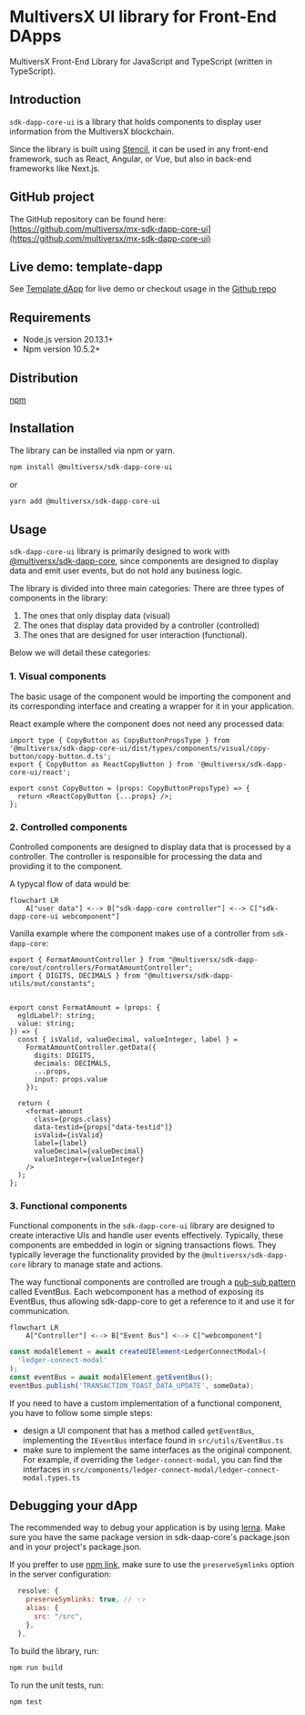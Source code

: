 # MultiversX UI library for Front-End DApps

MultiversX Front-End Library for JavaScript and TypeScript (written in TypeScript).

## Introduction

`sdk-dapp-core-ui` is a library that holds components to display user information from the MultiversX blockchain.

Since the library is built using [Stencil](https://stenciljs.com/), it can be used in any front-end framework, such as React, Angular, or Vue, but also in back-end frameworks like Next.js.

## GitHub project
The GitHub repository can be found here: [https://github.com/multiversx/mx-sdk-dapp-core-ui](https://github.com/multiversx/mx-sdk-dapp-core-ui)

## Live demo: template-dapp
See [Template dApp](https://template-dapp.multiversx.com/) for live demo or checkout usage in the [Github repo](https://github.com/multiversx/mx-template-dapp)


## Requirements
- Node.js version 20.13.1+
- Npm version 10.5.2+

## Distribution

[npm](https://www.npmjs.com/package/@multiversx/sdk-dapp-core-ui)

## Installation

The library can be installed via npm or yarn.

```bash
npm install @multiversx/sdk-dapp-core-ui
```

or

```bash
yarn add @multiversx/sdk-dapp-core-ui
```

## Usage

`sdk-dapp-core-ui` library is primarily designed to work with [@multiversx/sdk-dapp-core](https://www.npmjs.com/package/@multiversx/sdk-dapp-core), since components are designed to display data and emit user events, but do not hold any business logic.

The library is divided into three main categories:
There are three types of components in the library: 
1. The ones that only display data (visual) 
2. The ones that display data provided by a controller (controlled)
3. The ones that are designed for user interaction (functional). 

Below we will detail these categories:

### 1. Visual components

The basic usage of the component would be importing the component and its corresponding interface and creating a wrapper for it in your application.

React example where the component does not need any processed data:

```tsx
import type { CopyButton as CopyButtonPropsType } from '@multiversx/sdk-dapp-core-ui/dist/types/components/visual/copy-button/copy-button.d.ts';
export { CopyButton as ReactCopyButton } from '@multiversx/sdk-dapp-core-ui/react';

export const CopyButton = (props: CopyButtonPropsType) => {
  return <ReactCopyButton {...props} />;
};
```

### 2. Controlled components

Controlled components are designed to display data that is processed by a controller. The controller is responsible for processing the data and providing it to the component.

A typycal flow of data would be:

```mermaid
flowchart LR
    A["user data"] <--> B["sdk-dapp-core controller"] <--> C["sdk-dapp-core-ui webcomponent"]
```

Vanilla example where the component makes use of a controller from `sdk-dapp-core`:

```tsx
export { FormatAmountController } from "@multiversx/sdk-dapp-core/out/controllers/FormatAmountController";
import { DIGITS, DECIMALS } from "@multiversx/sdk-dapp-utils/out/constants";


export const FormatAmount = (props: {
  egldLabel?: string;
  value: string;
}) => {
  const { isValid, valueDecimal, valueInteger, label } =
    FormatAmountController.getData({
      digits: DIGITS,
      decimals: DECIMALS,
      ...props,
      input: props.value
    });

  return (
    <format-amount
      class={props.class}
      data-testid={props["data-testid"]}
      isValid={isValid}
      label={label}
      valueDecimal={valueDecimal}
      valueInteger={valueInteger}
    />
  );
};
```


### 3. Functional components

Functional components in the `sdk-dapp-core-ui` library are designed to create interactive UIs and handle user events effectively. Typically, these components are embedded in login or signing transactions flows. They typically leverage the functionality provided by the `@multiversx/sdk-dapp-core` library to manage state and actions.

The way functional components are controlled are trough a [pub-sub pattern](https://en.wikipedia.org/wiki/Publish%E2%80%93subscribe_pattern) called EventBus. Each webcomponent has a method of exposing its EventBus, thus allowing sdk-dapp-core to get a reference to it and use it for communication.

```mermaid
flowchart LR
    A["Controller"] <--> B["Event Bus"] <--> C["webcomponent"]
```

```typescript
const modalElement = await createUIElement<LedgerConnectModal>(
  'ledger-connect-modal'
);
const eventBus = await modalElement.getEventBus();
eventBus.publish('TRANSACTION_TOAST_DATA_UPDATE', someData);
```

If you need to have a custom implementation of a functional component, you have to follow some simple steps:

- design a UI component that has a method called `getEventBus`, implementing the `IEventBus` interface found in `src/utils/EventBus.ts`
- make sure to implement the same interfaces as the original component. For example, if overriding the `ledger-connect-modal`, you can find the interfaces in `src/components/ledger-connect-modal/ledger-connect-modal.types.ts`

## Debugging your dApp

The recommended way to debug your application is by using [lerna](https://lerna.js.org/). Make sure you have the same package version in sdk-daap-core's package.json and in your project's package.json.

If you preffer to use [npm link](https://docs.npmjs.com/cli/v11/commands/npm-link), make sure to use the `preserveSymlinks` option in the server configuration:

```js
  resolve: {
    preserveSymlinks: true, // 👈
    alias: {
      src: "/src",
    },
  },
```

To build the library, run:

```bash
npm run build
```

To run the unit tests, run:

```bash
npm test
```

